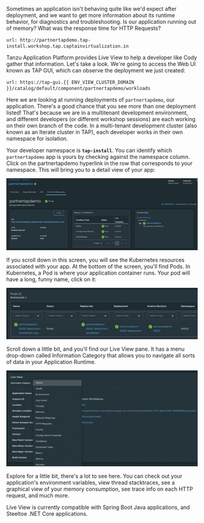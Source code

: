 Sometimes an application isn't behaving quite like we'd expect after deployment, and we want to get more information about its runtime behavior, for diagnostics and troubleshooting. Is our application running out of memory? What was the response time for HTTP Requests?

```dashboard:open-url
url: http://partnertapdemo.tap-install.workshop.tap.captainvirtualization.in
```

Tanzu Application Platform provides Live View to help a developer like Cody gather that information. Let's take a look. We're going to access the Web UI known as TAP GUI, which can observe the deployment we just created:

```dashboard:open-url
url: https://tap-gui.{{ ENV_VIEW_CLUSTER_DOMAIN }}/catalog/default/component/partnertapdemo/workloads
```

Here we are looking at running deployments of `partnertapdemo`, our application. There's a good chance that you see more than one deployment listed! That's because we are in a multitenant development environment, and different developers (or different workshop sessions) are each working on their own branch of the code. In a multi-tenant development cluster (also known as an Iterate cluster in TAP), each developer works in their own namespace for isolation.

Your developer namespace is **``tap-install``**. You can identify which `partnertapdemo` app is yours by checking against the namespace column. Click on the partnertapdemo hyperlink in the row that corresponds to your namespace. This will bring you to a detail view of your app:

![Component View](images/component-view.png)

If you scroll down in this screen, you will see the Kubernetes resources associated with your app. At the bottom of the screen, you'll find Pods. In Kubernetes, a Pod is where your application container runs. Your pod will have a long, funny name, click on it:

![Pod View](images/pod-view.png)

Scroll down a little bit, and you'll find our Live View pane. It has a menu drop-down called Information Category that allows you to navigate all sorts of data in your Application Runtime.

![Live View](images/live-view.png)

Explore for a little bit, there's a lot to see here. You can check out your application's environment variables, view thread stacktraces, see a graphical view of your memory consumption, see trace info on each HTTP request, and much more.

Live View is currently compatible with Spring Boot Java applications, and Steeltoe .NET Core applications.
